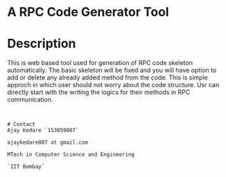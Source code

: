 # A RPC Code Generator Tool


# Description
 This is web based tool used for generation of RPC code skeleton automatically. The basic skeleton will be fixed and you will have option to add or delete any already added method from the code. This is simple approch in which user should not worry about the code structure. Usr can directly start with the writing the logics for their methods in RPC communication.
```


# Contact
Ajay Kedare `153059007`

ajaykedare007 at gmail.com

MTech in Computer Science and Engineering

`IIT Bombay`

